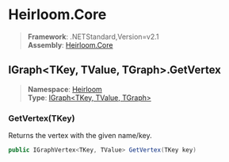 # Heirloom.Core

> **Framework**: .NETStandard,Version=v2.1  
> **Assembly**: [Heirloom.Core][0]  

## IGraph\<TKey, TValue, TGraph>.GetVertex

> **Namespace**: [Heirloom][0]  
> **Type**: [IGraph\<TKey, TValue, TGraph>][1]  

### GetVertex(TKey)

Returns the vertex with the given name/key.

```cs
public IGraphVertex<TKey, TValue> GetVertex(TKey key)
```

[0]: ../Heirloom.Core.md
[1]: Heirloom.IGraph[TKey,TValue,TGraph].md
